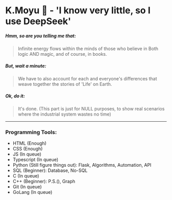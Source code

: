 # K.Moyu 🧩 - 'I know very little, so I use DeepSeek'

##### Hmm, so are you telling me that:

> Infinite energy flows within the minds of those who believe in Both logic AND magic, and of course, in books.

##### But, wait a minute:

> We have to also account for each and everyone's differences that weave together the stories of 'Life' on Earth.

##### Ok, do it:

> It's done. (This part is just for NULL purposes, to show real scenarios where the industrial system wastes no time)

---

### Programming Tools:

- HTML (Enough)
- CSS (Enough)
- JS (In queue)
- Typescript (In queue)
- Python (Still figure things out): Flask, Algorithms, Automation, API
- SQL (Beginner): Database, No-SQL
- C (In queue)
- C++ (Beginner): P.S.(), Graph 
- Git (In queue)
- GoLang (In queue)
